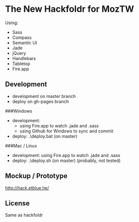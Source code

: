 The New Hackfoldr for MozTW
============

Using:
* Sass
* Compass
* Semantic UI
* Jade
* jQuery
* Handlebars
* Tabletop
* Fire.app

Development
------------

* development on master branch
* deploy on gh-pages branch

###Windows

* development:
    * using Fire.app to watch .jade and .sass
    * using Github for Windows to sync and commit
* deploy: .\deploy.bat (on master)

###Mac / Linux

* development: using Fire.app to watch .jade and .sass
* deploy: .\deploy.sh (on master) (probably, not tested)

Mockup / Prototype
------------

http://hack.etblue.tw/

License
------------

Same as hackfoldr
